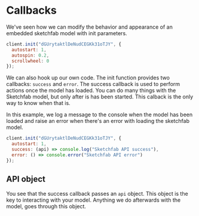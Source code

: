 <script setup>
import CodePenEmbed from '../../components/CodePenEmbed.vue'
</script>

# Callbacks

We've seen how we can modify the behavior and appearance of an embedded sketchfab model with init parameters.

```js
client.init("dGUrytaktlDeNudCEGKk31oTJY", {
  autostart: 1,
  autospin: 0.2,
  scrollwheel: 0
});
```

We can also hook up our own code. The init function provides two callbacks: `success` and `error`. The success callback is used to perform actions once the model has loaded. You can do many things with the Sketchfab model, but only after is has been started. This calback is the only way to know when that is.

In this example, we log a message to the console when the model has been loaded and raise an error when there's an error with loading the sketchfab model.

```js
client.init("dGUrytaktlDeNudCEGKk31oTJY", {
  autostart: 1,
  success: (api) => console.log("Sketchfab API success"),
  error: () => console.error("Sketchfab API error")
});
```

<CodePenEmbed id="eYQeJVM/83086d655cab05d98f1e4e1632aba75b" tab="js" />

## API object

You see that the success callback passes an `api` object. This object is the key to interacting with your model. Anything we do afterwards with the model, goes through this object.